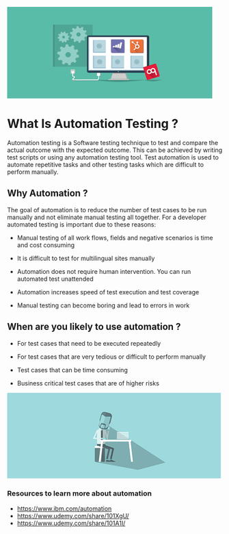 ![Automation Logo](automation.gif)
# What Is Automation Testing ? 

Automation testing is a Software testing technique to test and compare the actual outcome with the expected outcome. 
This can be achieved by writing test scripts or using any automation testing tool. Test automation is used to automate repetitive tasks
and other testing tasks which are difficult to perform manually.

## Why Automation ? 
The goal of automation is to reduce the number of test cases to be run manually and not eliminate 
manual testing all together. For a developer automated testing is important due to these reasons: 

* Manual testing of all work flows, fields and negative scenarios is time and cost consuming

* It is difficult to test for multilingual sites manually 

* Automation does not require human intervention. You can run automated test unattended

* Automation increases speed of test execution and test coverage  

* Manual testing can become boring and lead to errors in work


## When are you likely to use automation ? 

* For test cases that need to be executed repeatedly

* For test cases that are very tedious or difficult to perform manually

* Test cases that can be time consuming 

* Business critical test cases that are of higher risks 

![Resources](source.gif)
### Resources to learn more about automation 
   * https://www.ibm.com/automation
   * https://www.udemy.com/share/101XgU/
   * https://www.udemy.com/share/101A1I/